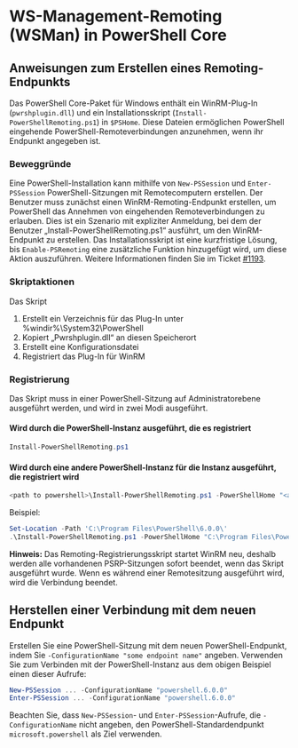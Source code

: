 # <a name="ws-management-wsman-remoting-in-powershell-core"></a>WS-Management-Remoting (WSMan) in PowerShell Core 

## <a name="instructions-to-create-a-remoting-endpoint"></a>Anweisungen zum Erstellen eines Remoting-Endpunkts

Das PowerShell Core-Paket für Windows enthält ein WinRM-Plug-In (`pwrshplugin.dll`) und ein Installationsskript (`Install-PowerShellRemoting.ps1`) in `$PSHome`.
Diese Dateien ermöglichen PowerShell eingehende PowerShell-Remoteverbindungen anzunehmen, wenn ihr Endpunkt angegeben ist.

### <a name="motivation"></a>Beweggründe

Eine PowerShell-Installation kann mithilfe von `New-PSSession` und `Enter-PSSession` PowerShell-Sitzungen mit Remotecomputern erstellen.
Der Benutzer muss zunächst einen WinRM-Remoting-Endpunkt erstellen, um PowerShell das Annehmen von eingehenden Remoteverbindungen zu erlauben.
Dies ist ein Szenario mit expliziter Anmeldung, bei dem der Benutzer „Install-PowerShellRemoting.ps1“ ausführt, um den WinRM-Endpunkt zu erstellen.
Das Installationsskript ist eine kurzfristige Lösung, bis `Enable-PSRemoting` eine zusätzliche Funktion hinzugefügt wird, um diese Aktion auszuführen.
Weitere Informationen finden Sie im Ticket [#1193](https://github.com/PowerShell/PowerShell/issues/1193).

### <a name="script-actions"></a>Skriptaktionen

Das Skript

1. Erstellt ein Verzeichnis für das Plug-In unter %windir%\System32\PowerShell
1. Kopiert „Pwrshplugin.dll“ an diesen Speicherort
1. Erstellt eine Konfigurationsdatei
1. Registriert das Plug-In für WinRM

### <a name="registration"></a>Registrierung

Das Skript muss in einer PowerShell-Sitzung auf Administratorebene ausgeführt werden, und wird in zwei Modi ausgeführt.

#### <a name="executed-by-the-instance-of-powershell-that-it-will-register"></a>Wird durch die PowerShell-Instanz ausgeführt, die es registriert

``` powershell
Install-PowerShellRemoting.ps1
```

#### <a name="executed-by-another-instance-of-powershell-on-behalf-of-the-instance-that-it-will-register"></a>Wird durch eine andere PowerShell-Instanz für die Instanz ausgeführt, die registriert wird

``` powershell
<path to powershell>\Install-PowerShellRemoting.ps1 -PowerShellHome "<absolute path to the instance's $PSHOME>"
```

Beispiel:

``` powershell
Set-Location -Path 'C:\Program Files\PowerShell\6.0.0\'
.\Install-PowerShellRemoting.ps1 -PowerShellHome "C:\Program Files\PowerShell\6.0.0\"
```

**Hinweis:** Das Remoting-Registrierungsskript startet WinRM neu, deshalb werden alle vorhandenen PSRP-Sitzungen sofort beendet, wenn das Skript ausgeführt wurde. Wenn es während einer Remotesitzung ausgeführt wird, wird die Verbindung beendet.

## <a name="how-to-connect-to-the-new-endpoint"></a>Herstellen einer Verbindung mit dem neuen Endpunkt

Erstellen Sie eine PowerShell-Sitzung mit dem neuen PowerShell-Endpunkt, indem Sie `-ConfigurationName "some endpoint name"` angeben. Verwenden Sie zum Verbinden mit der PowerShell-Instanz aus dem obigen Beispiel einen dieser Aufrufe:

``` powershell
New-PSSession ... -ConfigurationName "powershell.6.0.0"
Enter-PSSession ... -ConfigurationName "powershell.6.0.0"
```

Beachten Sie, dass `New-PSSession`- und `Enter-PSSession`-Aufrufe, die `-ConfigurationName` nicht angeben, den PowerShell-Standardendpunkt `microsoft.powershell` als Ziel verwenden.
